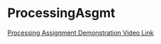# ProcessingAsgmt
[Processing Assignment Demonstration Video Link](https://www.youtube.com/watch?v=joz3u3jzfrE&feature=youtu.be)
